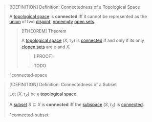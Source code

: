 >[!DEFINITION] Definition: Connectedness of a Topological Space
>
>A [topological space](../Topological%20Space.md) is **connected** iff it cannot be represented as the [union](../../Set%20Theory/Operations%20with%20Sets/Union.md) of two [disjoint](../../Set%20Theory/Disjoint%20Sets.md), [nonempty](../../Set%20Theory/The%20Empty%20Set.md) [open sets](../Open%20Sets/Open%20Subset.md).
>
>>[!THEOREM] Theorem
>>
>>A [topological space](../Topological%20Space.md) $(X, \tau_X)$ is [connected](Connectedness.md) if and only if its only [clopen sets](../Clopen%20Set.md) are $\varnothing$ and $X$.
>>
>>>[!PROOF]-
>>>
>>>TODO
>>>
>>
>>
>
>^connected-space
>

>[!DEFINITION] Definition: Connectedness of a Subset
>
>Let $(X, \tau_X)$ be a [topological space](../Topological%20Space.md).
>
>A [subset](../../Set%20Theory/Subset.md) $S \subseteq X$ is **connected** iff the [subspace](../Subspaces/Topological%20Subspace.md) $(S, \tau_S)$ is [connected](Connectedness.md#^connected-space).
>
>^connected-subset
>
